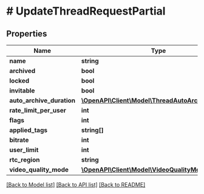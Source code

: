 # # UpdateThreadRequestPartial

## Properties

Name | Type | Description | Notes
------------ | ------------- | ------------- | -------------
**name** | **string** |  | [optional]
**archived** | **bool** |  | [optional]
**locked** | **bool** |  | [optional]
**invitable** | **bool** |  | [optional]
**auto_archive_duration** | [**\OpenAPI\Client\Model\ThreadAutoArchiveDuration**](ThreadAutoArchiveDuration.md) |  | [optional]
**rate_limit_per_user** | **int** |  | [optional]
**flags** | **int** |  | [optional]
**applied_tags** | **string[]** |  | [optional]
**bitrate** | **int** |  | [optional]
**user_limit** | **int** |  | [optional]
**rtc_region** | **string** |  | [optional]
**video_quality_mode** | [**\OpenAPI\Client\Model\VideoQualityModes**](VideoQualityModes.md) |  | [optional]

[[Back to Model list]](../../README.md#models) [[Back to API list]](../../README.md#endpoints) [[Back to README]](../../README.md)
